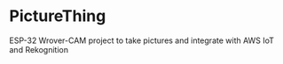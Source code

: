 # PictureThing
ESP-32 Wrover-CAM project to take pictures and integrate with AWS IoT and Rekognition

